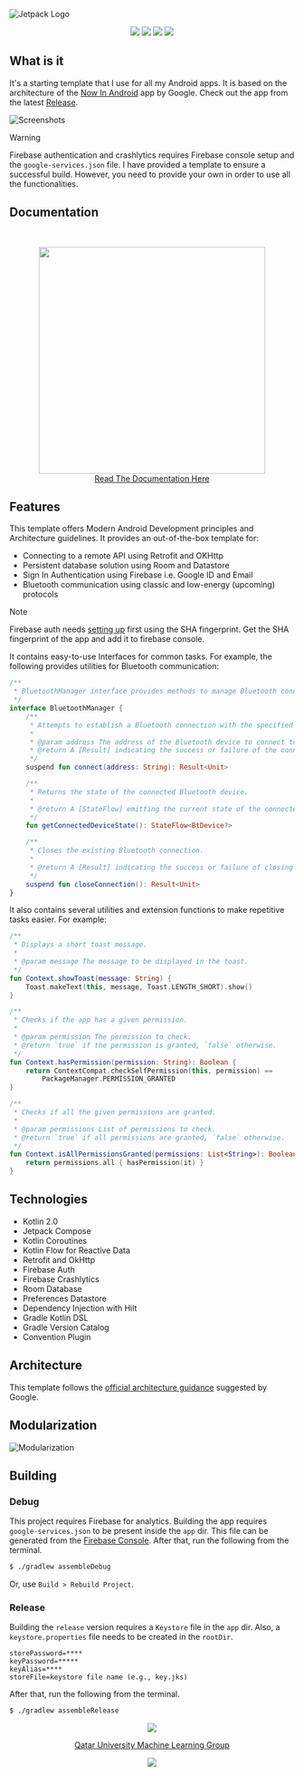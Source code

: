 ![Jetpack Logo](https://github.com/atick-faisal/Jetpack-Compose-Starter/assets/38709932/6d8f68ad-3045-4736-99ed-86c1593f1241)

<p align="center">
    <a href="https://github.com/atick-faisal/Jetpack-Compose-Starter/releases"><img src="https://img.shields.io/github/release/atick-faisal/Jetpack-Compose-Starter?colorA=363a4f&colorB=b7bdf8&style=for-the-badge"></a>
    <a href="https://github.com/atick-faisal/Jetpack-Compose-Starter/issues"><img src="https://img.shields.io/github/issues/atick-faisal/Jetpack-Compose-Starter?colorA=363a4f&colorB=f5a97f&style=for-the-badge"></a>
    <a href="https://github.com/atick-faisal/Jetpack-Compose-Starter/contributors"><img src="https://img.shields.io/github/contributors/atick-faisal/Jetpack-Compose-Starter?colorA=363a4f&colorB=a6da95&style=for-the-badge"></a>
    <img src="https://img.shields.io/github/actions/workflow/status/atick-faisal/Jetpack-Compose-Starter/Build.yaml?style=for-the-badge&logo=android&labelColor=363a4f"/>
</p>

## What is it

It's a starting template that I use for all my Android apps. It is based on the architecture of the [Now In Android](https://github.com/android/nowinandroid) app by Google. Check out the app from the latest [Release](https://github.com/atick-faisal/Jetpack-Compose-Starter/releases).

![Screenshots](https://github.com/atick-faisal/Jetpack-Compose-Starter/blob/main/assets/ss.png)

> [!WARNING]
> Firebase authentication and crashlytics requires Firebase console setup and the `google-services.json` file. I have provided a template to ensure a successful build. However, you need to provide your own in order to use all the functionalities.

## Documentation

<br>
<p align="center">
        <img src="https://github.com/atick-faisal/Jetpack-Compose-Starter/assets/38709932/02fde5d3-f564-4020-8778-47b2d6a1b7b5" width=400 />
    <br>
    <a href="https://atick.dev/Jetpack-Compose-Starter">Read The Documentation Here</a>
</p>

## Features

This template offers Modern Android Development principles and Architecture guidelines. It provides an out-of-the-box template for:

- Connecting to a remote API using Retrofit and OKHttp
- Persistent database solution using Room and Datastore
- Sign In Authentication using Firebase i.e. Google ID and Email
- Bluetooth communication using classic and low-energy (upcoming) protocols

> [!NOTE]
> Firebase auth needs [setting up](https://developers.google.com/android/guides/client-auth?sjid=11391664450238405928-EU) first using the SHA fingerprint. Get the SHA fingerprint of the app and add it to firebase console.

It contains easy-to-use Interfaces for common tasks. For example, the following provides utilities for Bluetooth communication:

```kotlin
/**
 * BluetoothManager interface provides methods to manage Bluetooth connections.
 */
interface BluetoothManager {
    /**
     * Attempts to establish a Bluetooth connection with the specified device address.
     *
     * @param address The address of the Bluetooth device to connect to.
     * @return A [Result] indicating the success or failure of the connection attempt.
     */
    suspend fun connect(address: String): Result<Unit>

    /**
     * Returns the state of the connected Bluetooth device.
     *
     * @return A [StateFlow] emitting the current state of the connected Bluetooth device.
     */
    fun getConnectedDeviceState(): StateFlow<BtDevice?>

    /**
     * Closes the existing Bluetooth connection.
     *
     * @return A [Result] indicating the success or failure of closing the connection.
     */
    suspend fun closeConnection(): Result<Unit>
}
```

It also contains several utilities and extension functions to make repetitive tasks easier. For example:

```kotlin
/**
 * Displays a short toast message.
 *
 * @param message The message to be displayed in the toast.
 */
fun Context.showToast(message: String) {
    Toast.makeText(this, message, Toast.LENGTH_SHORT).show()
}

/**
 * Checks if the app has a given permission.
 *
 * @param permission The permission to check.
 * @return `true` if the permission is granted, `false` otherwise.
 */
fun Context.hasPermission(permission: String): Boolean {
    return ContextCompat.checkSelfPermission(this, permission) ==
        PackageManager.PERMISSION_GRANTED
}

/**
 * Checks if all the given permissions are granted.
 *
 * @param permissions List of permissions to check.
 * @return `true` if all permissions are granted, `false` otherwise.
 */
fun Context.isAllPermissionsGranted(permissions: List<String>): Boolean {
    return permissions.all { hasPermission(it) }
}
```

## Technologies

- Kotlin 2.0
- Jetpack Compose
- Kotlin Coroutines
- Kotlin Flow for Reactive Data
- Retrofit and OkHttp
- Firebase Auth
- Firebase Crashlytics
- Room Database
- Preferences Datastore
- Dependency Injection with Hilt
- Gradle Kotlin DSL
- Gradle Version Catalog
- Convention Plugin

## Architecture

This template follows the [official architecture guidance](https://developer.android.com/topic/architecture) suggested by Google.

## Modularization

![Modularization](https://github.com/atick-faisal/Jetpack-Compose-Starter/blob/main/assets/modularization.svg)

## Building

### Debug

This project requires Firebase for analytics. Building the app requires `google-services.json` to be present inside the `app` dir. This file can be generated from the [Firebase Console](https://firebase.google.com/docs/android/setup). After that, run the following from the terminal.

```sh
$ ./gradlew assembleDebug
```

Or, use `Build > Rebuild Project`.

### Release

Building the `release` version requires a `Keystore` file in the `app` dir. Also, a `keystore.properties` file needs to be created in the `rootDir`.

```
storePassword=****
keyPassword=*****
keyAlias=****
storeFile=keystore file name (e.g., key.jks)
```

After that, run the following from the terminal.

```sh
$ ./gradlew assembleRelease
```

<p align="center"><img src="https://raw.githubusercontent.com/catppuccin/catppuccin/main/assets/footers/gray0_ctp_on_line.svg?sanitize=true" /></p>
<p align="center"><a href="https://sites.google.com/view/mchowdhury" target="_blank">Qatar University Machine Learning Group</a>
<p align="center"><a href="https://github.com/atick-faisal/Jetpack-Compose-Starter/blob/main/LICENSE"><img src="https://img.shields.io/static/v1.svg?style=for-the-badge&label=License&message=MIT&logoColor=d9e0ee&colorA=363a4f&colorB=b7bdf8"/></a></p>
